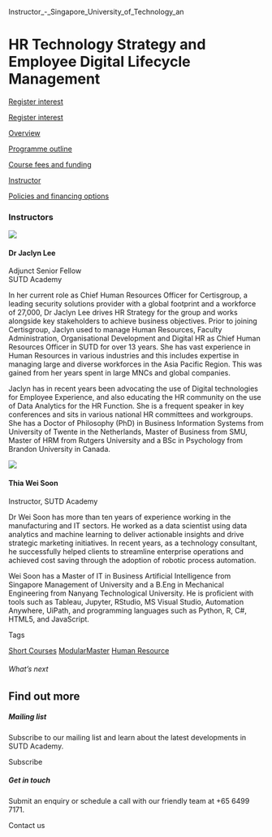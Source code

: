Instructor_-_Singapore_University_of_Technology_an



HR Technology Strategy and Employee Digital Lifecycle Management
================================================================

[Register interest](/admissions/academy/short-courses/short-courses-register-your-interest/?coursename=hr-technology-strategy)

[Register interest](/admissions/academy/short-courses/short-courses-register-your-interest/?coursename=hr-technology-strategy)

[Overview](/course/hr-technology-strategy/#tabs)

[Programme outline](/course/hr-technology-strategy/programme-outline/#tabs)

[Course fees and funding](/course/hr-technology-strategy/course-fees-and-funding/#tabs)

[Instructor](/course/hr-technology-strategy/instructor/#tabs)

[Policies and financing options](/course/hr-technology-strategy/policies-and-financing-options/#tabs)

### Instructors

![](https://www.sutd.edu.sg/repo/wp-content/uploads/sites/2/2024/11/Jacquelin3.png?w=120)

#### **Dr Jaclyn Lee**

Adjunct Senior Fellow  
SUTD Academy

In her current role as Chief Human Resources Officer for Certisgroup, a leading security solutions provider with a global footprint and a workforce of 27,000, Dr Jaclyn Lee drives HR Strategy for the group and works alongside key stakeholders to achieve business objectives. Prior to joining Certisgroup, Jaclyn used to manage Human Resources, Faculty Administration, Organisational Development and Digital HR as Chief Human Resources Officer in SUTD for over 13 years. She has vast experience in Human Resources in various industries and this includes expertise in managing large and diverse workforces in the Asia Pacific Region. This was gained from her years spent in large MNCs and global companies.

Jaclyn has in recent years been advocating the use of Digital technologies for Employee Experience, and also educating the HR community on the use of Data Analytics for the HR Function. She is a frequent speaker in key conferences and sits in various national HR committees and workgroups. She has a Doctor of Philosophy (PhD) in Business Information Systems from University of Twente in the Netherlands, Master of Business from SMU, Master of HRM from Rutgers University and a BSc in Psychology from Brandon University in Canada.

![](https://www.sutd.edu.sg/wp-content/uploads/2024/12/thia-wei-soon_6801511.jpg?w=207)

#### **Thia Wei Soon**

Instructor, SUTD Academy

Dr Wei Soon has more than ten years of experience working in the manufacturing and IT sectors. He worked as a data scientist using data analytics and machine learning to deliver actionable insights and drive strategic marketing initiatives. In recent years, as a technology consultant, he successfully helped clients to streamline enterprise operations and achieved cost saving through the adoption of robotic process automation.

Wei Soon has a Master of IT in Business Artificial Intelligence from Singapore Management of University and a B.Eng in Mechanical Engineering from Nanyang Technological University. He is proficient with tools such as Tableau, Jupyter, RStudio, MS Visual Studio, Automation Anywhere, UiPath, and programming languages such as Python, R, C#, HTML5, and JavaScript.

Tags

[Short Courses](/admissions/academy/courses-and-modules/?academy-type-course=780)
[ModularMaster](/admissions/academy/courses-and-modules/?academy-type-course=792)
[Human Resource](/admissions/academy/courses-and-modules/?discipline=910)

###### What’s next

Find out more
-------------

##### Mailing list

Subscribe to our mailing list and learn about the latest developments in SUTD Academy.

Subscribe

##### Get in touch

Submit an enquiry or schedule a call with our friendly team at +65 6499 7171.

Contact us

